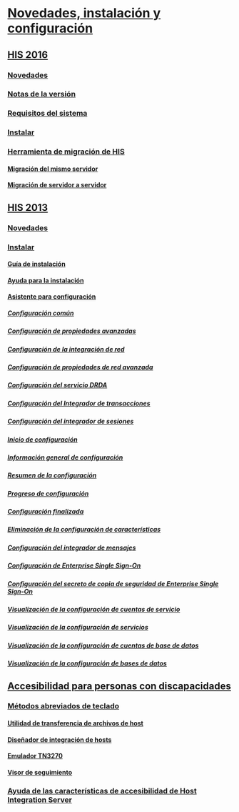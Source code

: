 # [Novedades, instalación y configuración](host-integration-server-installation-and-configuration.md)
## [HIS 2016](his-2016-what-s-new-release-notes-system-requirements-and-installation.md)
### [Novedades](what-s-new-in-his-2016.md)
### [Notas de la versión](release-notes.md)
### [Requisitos del sistema](system-requirements.md)
### [Instalar](installing-his-2016.md)
### [Herramienta de migración de HIS](his-migration-tool.md)
#### [Migración del mismo servidor](same-server-migration.md)
#### [Migración de servidor a servidor](server-to-server-migration.md)
## [HIS 2013](his-2013-what-s-new-install-and-configure.md)
### [Novedades](what-s-new-in-his-2013.md)
### [Instalar](installing-his-2013.md)
#### [Guía de instalación](installation-guide1.md)
#### [Ayuda para la instalación](installation-help2.md)
#### [Asistente para configuración](configuration-wizard-help2.md)
##### [Configuración común](configuration-of-common-settings2.md)
##### [Configuración de propiedades avanzadas](configuration-of-advanced-properties2.md)
##### [Configuración de la integración de red](configuration-of-network-integration2.md)
##### [Configuración de propiedades de red avanzada](configuration-of-advanced-network-properties1.md)
##### [Configuración del servicio DRDA](configuration-of-drda-service.md)
##### [Configuración del Integrador de transacciones](configuration-of-transaction-integrator1.md)
##### [Configuración del integrador de sesiones](configuration-of-session-integrator2.md)
##### [Inicio de configuración](configuration-start2.md)
##### [Información general de configuración](configuration-overview2.md)
##### [Resumen de la configuración](configuration-summary1.md)
##### [Progreso de configuración](configuration-progress1.md)
##### [Configuración finalizada](configuration-completed2.md)
##### [Eliminación de la configuración de características](unconfiguration-of-features2.md)
##### [Configuración del integrador de mensajes](configuration-of-message-integrator2.md)
##### [Configuración de Enterprise Single Sign-On](configuration-of-enterprise-single-sign-on2.md)
##### [Configuración del secreto de copia de seguridad de Enterprise Single Sign-On](configuration-of-enterprise-single-sign-on-backup-secret1.md)
##### [Visualización de la configuración de cuentas de servicio](view-configuration-of-service-accounts1.md)
##### [Visualización de la configuración de servicios](view-configuration-of-services2.md)
##### [Visualización de la configuración de cuentas de base de datos](view-configuration-of-database-accounts1.md)
##### [Visualización de la configuración de bases de datos](view-configuration-of-databases2.md)
## [Accesibilidad para personas con discapacidades](accessibility-for-people-with-disabilities1.md)
### [Métodos abreviados de teclado](keyboard-shortcuts-for-accessibility-of-host-integration-server.md)
#### [Utilidad de transferencia de archivos de host](host-file-transfer-utility.md)
#### [Diseñador de integración de hosts](host-integration-designer.md)
#### [Emulador TN3270](tn3270-emulator2.md)
#### [Visor de seguimiento](trace-viewer2.md)
### [Ayuda de las características de accesibilidad de Host Integration Server](accessibility-features-of-host-integration-server-help.md)

